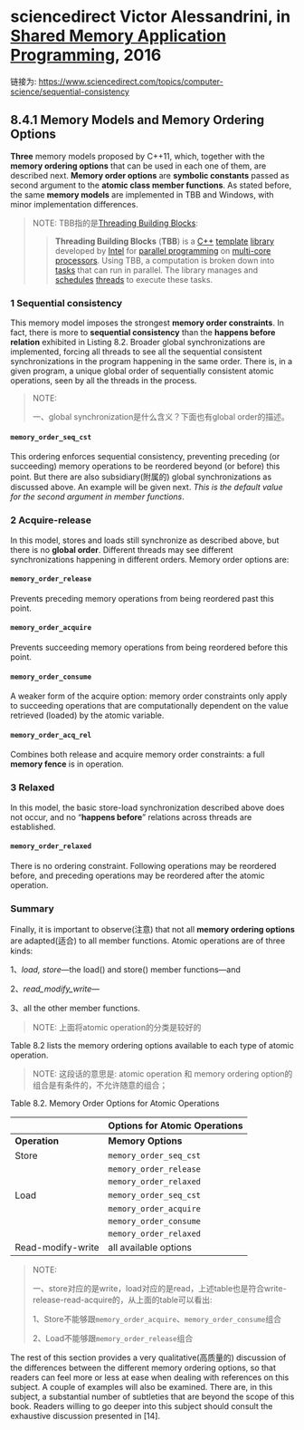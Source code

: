 # sciencedirect Victor Alessandrini, in [Shared Memory Application Programming](https://www.sciencedirect.com/book/9780128037614/shared-memory-application-programming), 2016

链接为: https://www.sciencedirect.com/topics/computer-science/sequential-consistency



## 8.4.1 Memory Models and Memory Ordering Options

**Three** memory models proposed by C++11, which, together with the **memory ordering options** that can be used in each one of them, are described next. **Memory order options** are **symbolic constants** passed as second argument to the **atomic class member functions**. As stated before, the same **memory models** are implemented in TBB and Windows, with minor implementation differences.

> NOTE: TBB指的是[Threading Building Blocks](https://en.wikipedia.org/wiki/Threading_Building_Blocks):
>
> > **Threading Building Blocks** (**TBB**) is a [C++](https://en.wikipedia.org/wiki/C%2B%2B) [template](https://en.wikipedia.org/wiki/Template_(C%2B%2B)) [library](https://en.wikipedia.org/wiki/Library_(computer_science)) developed by [Intel](https://en.wikipedia.org/wiki/Intel) for [parallel programming](https://en.wikipedia.org/wiki/Parallel_programming) on [multi-core processors](https://en.wikipedia.org/wiki/Multi-core_processor). Using TBB, a computation is broken down into [tasks](https://en.wikipedia.org/wiki/Task_parallelism) that can run in parallel. The library manages and [schedules](https://en.wikipedia.org/wiki/Scheduling_(computing)) [threads](https://en.wikipedia.org/wiki/Thread_(computing)) to execute these tasks.

### 1 Sequential consistency

This memory model imposes the strongest **memory order constraints**. In fact, there is more to **sequential consistency** than the **happens before relation** exhibited in Listing 8.2. Broader global synchronizations are implemented, forcing all threads to see all the sequential consistent synchronizations in the program happening in the same order. There is, in a given program, a unique global order of sequentially consistent atomic operations, seen by all the threads in the process.

> NOTE: 
>
> 一、global synchronization是什么含义？下面也有global order的描述。

#### `memory_order_seq_cst`

This ordering enforces sequential consistency, preventing preceding (or succeeding) memory operations to be reordered beyond (or before) this point. But there are also subsidiary(附属的) global synchronizations as discussed above. An example will be given next. *This is the default value for the second argument in member functions*.

### 2 Acquire-release

In this model, stores and loads still synchronize as described above, but there is no **global order**. Different threads may see different synchronizations happening in different orders. Memory order options are:

#### `memory_order_release` 

Prevents preceding memory operations from being reordered past this point.

#### `memory_order_acquire` 

Prevents succeeding memory operations from being reordered before this point.

#### `memory_order_consume` 

A weaker form of the acquire option: memory order constraints only apply to succeeding operations that are computationally dependent on the value retrieved (loaded) by the atomic variable.

#### `memory_order_acq_rel`

Combines both release and acquire memory order constraints: a full **memory fence** is in operation.

### 3 Relaxed

In this model, the basic store-load synchronization described above does not occur, and no “**happens before**” relations across threads are established.

#### `memory_order_relaxed`

There is no ordering constraint. Following operations may be reordered before, and preceding operations may be reordered after the atomic operation.

### Summary

Finally, it is important to observe(注意) that not all **memory ordering options** are adapted(适合) to all member functions. Atomic operations are of three kinds: 

1、*load, store*—the load() and store() member functions—and 

2、*read_modify_write*—

3、all the other member functions. 

> NOTE: 上面将atomic operation的分类是较好的

Table 8.2 lists the memory ordering options available to each type of atomic operation.

> NOTE: 这段话的意思是: atomic operation 和 memory ordering option的组合是有条件的，不允许随意的组合；

Table 8.2. Memory Order Options for Atomic Operations

|                   | Options for Atomic Operations |
| :---------------- | :---------------------------- |
| **Operation**     | **Memory Options**            |
| Store             | `memory_order_seq_cst`        |
|                   | `memory_order_release`        |
|                   | `memory_order_relaxed`        |
| Load              | `memory_order_seq_cst`        |
|                   | `memory_order_acquire`        |
|                   | `memory_order_consume`        |
|                   | `memory_order_relaxed`        |
| Read-modify-write | all available options         |

> NOTE: 
>
> 一、store对应的是write，load对应的是read，上述table也是符合write-release-read-acquire的，从上面的table可以看出:
>
> 1、Store不能够跟`memory_order_acquire`、`memory_order_consume`组合
>
> 2、Load不能够跟`memory_order_release`组合



The rest of this section provides a very qualitative(高质量的) discussion of the differences between the different memory ordering options, so that readers can feel more or less at ease when dealing with references on this subject. A couple of examples will also be examined. There are, in this subject, a substantial number of subtleties that are beyond the scope of this book. Readers willing to go deeper into this subject should consult the exhaustive discussion presented in [14].



